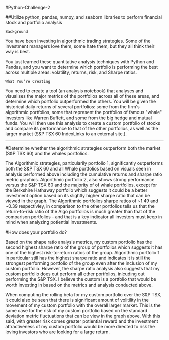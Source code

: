 #Python-Challenge-2

##Utilize python, pandas, numpy, and seaborn libraries to perform financial stock and portfolio analysis 

`Background`

You have been investing in algorithmic trading strategies. Some of the investment managers love them, some hate them, but they all think their way is best.

You just learned these quantitative analysis techniques with Python and Pandas, and you want to determine which portfolio is performing the best across multiple areas: volatility, returns, risk, and Sharpe ratios.

`What You’re Creating`

You need to create a tool (an analysis notebook) that analyses and visualises the major metrics of the portfolios across all of these areas, and determine which portfolio outperformed the others. You will be given the historical daily returns of several portfolios: some from the firm's algorithmic portfolios, some that represent the portfolios of famous "whale" investors like Warren Buffett, and some from the big hedge and mutual funds. You will then use this analysis to create a custom portfolio of stocks and compare its performance to that of the other portfolios, as well as the larger market (S&P TSX 60 IndexLinks to an external site.).

---------

#Determine whether the algorithmic strategies outperform both the market (S&P TSX 60) and the whales portfolios.

The Algorithmic strategies, particularily portfolio 1, significantly outperforms both the S&P TSX 60 and all Whale portfolios based on visuals seen in analysis performed above including the cumulative returns and sharpe ratio metric graphics. Algorithmic portfolio 2, also shows strong performance versus the S&P TSX 60 and the majority of of whale portfolios, except for the Berkshire Hathaway portfolio which suggests it could be a better investment option based on its slightly higher sharpe ratio that can be viewed in the graph. The Algorithmic portfolios sharpe ratios of ~1.49 and ~0.39 respectivley, in comparison to the other portfolios tells us that the return-to-risk ratio of the Algo portfolios is much greater than that of the comparison portfolios - and that is a key indicator all investors must keep in mind when analyzing potiential investments.

#How does your portfolio do?


Based on the shape ratio analysis metrics, my custom portfolio has the second highest sharpe ratio of the group of portfolios which suggests it has one of the highest risk-to-return ratios of the group. Algorithmic portfolio 1 in particular still has the highest sharpe ratio and indicates it is still the strongest performing portfolio of the group even after the inclusion of my custom portfolio. However, the sharpe ratio analysis also suggests that my custom portfolio does out perform all other portfolios, inlcuding out performing the S&P TSX. I believe the custom is a portfolio that would be worth investing in based on the metrics and analysis conducted above. 

When computing the rolling beta for my custom portfolio over the S&P TSX, it could also be seen that there is significant amount of volitility in the movement of my custom portfolio with the overall larger market. This is the same case for the risk of my custom portfolio based on the standard deviation metric fluctuations that can be view in the graph above. With this said, with greater risk comes greater potiential reward and the investment attractiveness of my custom portfolio would be more directed to risk the loving investors who are looking for a large return.
